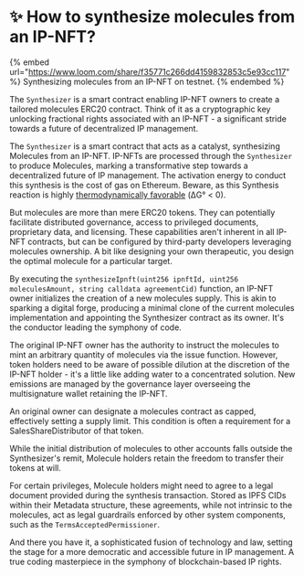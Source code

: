 # ✨ How to synthesize molecules from an IP-NFT?

{% embed url="https://www.loom.com/share/f35771c266dd4159832853c5e93cc117" %}
Synthesizing molecules from an IP-NFT on testnet.
{% endembed %}

The `Synthesizer` is a smart contract enabling IP-NFT owners to create a tailored molecules ERC20 contract. Think of it as a cryptographic key unlocking fractional rights associated with an IP-NFT - a significant stride towards a future of decentralized IP management.

The `Synthesizer` is a smart contract that acts as a catalyst, synthesizing Molecules from an IP-NFT. IP-NFTs are processed through the `Synthesizer` to produce Molecules, marking a transformative step towards a decentralized future of IP management. The activation energy to conduct this synthesis is the cost of gas on Ethereum. Beware, as this Synthesis reaction is highly [thermodynamically favorable](https://tenor.com/view/robert-downey-jr-tony-stark-iron-man-behold-explosion-gif-9319158) (ΔG° < 0).&#x20;

But molecules are more than mere ERC20 tokens. They can potentially facilitate distributed governance, access to privileged documents, proprietary data, and licensing. These capabilities aren't inherent in all IP-NFT contracts, but can be configured by third-party developers leveraging molecules ownership. A bit like designing your own therapeutic, you design the optimal molecule for a particular target.

By executing the `synthesizeIpnft(uint256 ipnftId, uint256 moleculesAmount, string calldata agreementCid)` function, an IP-NFT owner initializes the creation of a new molecules supply. This is akin to sparking a digital forge, producing a minimal clone of the current molecules implementation and appointing the Synthesizer contract as its owner. It's the conductor leading the symphony of code.

The original IP-NFT owner has the authority to instruct the molecules to mint an arbitrary quantity of molecules via the issue function. However, token holders need to be aware of possible dilution at the discretion of the IP-NFT holder - it's a little like adding water to a concentrated solution. New emissions are managed by the governance layer overseeing the multisignature wallet retaining the IP-NFT.

An original owner can designate a molecules contract as capped, effectively setting a supply limit. This condition is often a requirement for a SalesShareDistributor of that token.

While the initial distribution of molecules to other accounts falls outside the Synthesizer's remit, Molecule holders retain the freedom to transfer their tokens at will.

For certain privileges, Molecule holders might need to agree to a legal document provided during the synthesis transaction. Stored as IPFS CIDs within their Metadata structure, these agreements, while not intrinsic to the molecules, act as legal guardrails enforced by other system components, such as the `TermsAcceptedPermissioner`.

And there you have it, a sophisticated fusion of technology and law, setting the stage for a more democratic and accessible future in IP management. A true coding masterpiece in the symphony of blockchain-based IP rights.
